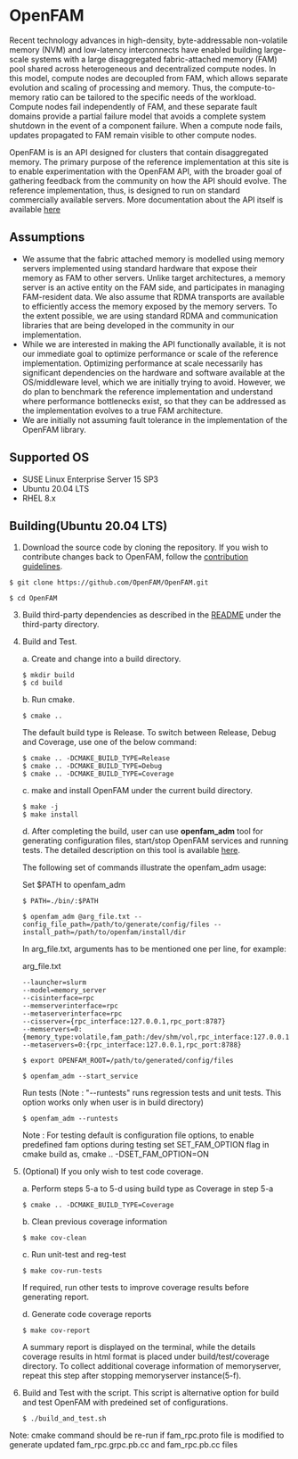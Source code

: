 # OpenFAM
Recent technology advances in high-density, byte-addressable non-volatile memory (NVM) and low-latency interconnects have enabled building large-scale systems with a large disaggregated fabric-attached memory (FAM) pool shared across heterogeneous and decentralized compute nodes. In this model, compute nodes are decoupled from FAM, which allows separate evolution and scaling of processing and memory. Thus, the compute-to-memory ratio can be tailored to the specific needs of the workload. Compute nodes fail independently of FAM, and these separate fault domains provide a partial failure model that avoids a complete system shutdown in the event of a component failure. When a compute node fails, updates propagated to FAM remain visible to other compute nodes.

OpenFAM is is an API designed for clusters that contain disaggregated memory. The primary purpose of the reference implementation at this site is to enable experimentation with the OpenFAM API, with the broader goal of gathering feedback from the community on how the API should evolve. The reference implementation, thus, is designed to run on standard commercially available servers. More documentation about the API itself is available [here](https://ba-ramya.github.io/OpenFAM.github.io)

## Assumptions
* We assume that the fabric attached memory is modelled using memory servers implemented using standard hardware that expose their memory as FAM to other servers. Unlike target architectures, a memory server is an active entity on the FAM side, and participates in managing FAM-resident data. We also assume that RDMA transports are available to efficiently access the memory exposed by the memory servers. To the extent possible, we are using standard RDMA and communication libraries that are being developed in the community in our implementation.
* While we are interested in making the API functionally available, it is not our immediate goal to optimize performance or scale of the reference implementation. Optimizing performance at scale necessarily has significant dependencies on the hardware and software available at the OS/middleware level, which we are initially trying to avoid. However, we do plan to benchmark the reference implementation and understand where performance bottlenecks exist, so that they can be addressed as the implementation evolves to a true FAM architecture.
* We are initially not assuming fault tolerance in the implementation of the OpenFAM library.


## Supported OS
* SUSE Linux Enterprise Server 15 SP3  
* Ubuntu 20.04 LTS  
* RHEL 8.x  

## Building(Ubuntu 20.04 LTS)

1. Download the source code by cloning the repository. If you wish to contribute changes back to OpenFAM, follow the [contribution guidelines](/CONTRIBUTING.md).

```
$ git clone https://github.com/OpenFAM/OpenFAM.git
```

```
$ cd OpenFAM
```

3. Build third-party dependencies as described in the [README](/third-party) under the third-party directory.

4. Build and Test.

   a. Create and change into a build directory.

    ```
    $ mkdir build
    $ cd build
    ```

   b. Run cmake.

    ```
    $ cmake ..
    ```

    The default build type is Release. To switch between Release, Debug and Coverage, use one of the below command:

    ```
    $ cmake .. -DCMAKE_BUILD_TYPE=Release
    $ cmake .. -DCMAKE_BUILD_TYPE=Debug
    $ cmake .. -DCMAKE_BUILD_TYPE=Coverage
    ```

   c. make and install OpenFAM under the current build directory.

    ```
    $ make -j
    $ make install
    ```

   d. After completing the build, user can use **openfam_adm** tool for generating configuration files, start/stop OpenFAM services and running tests.
      The detailed description on this tool is available [here](/tools/README.md).

	The following set of commands illustrate the openfam_adm usage:

	Set $PATH to openfam_adm
	```
	$ PATH=./bin/:$PATH
	```

	```
	$ openfam_adm @arg_file.txt --config_file_path=/path/to/generate/config/files --install_path=/path/to/openfam/install/dir
	```

	In arg_file.txt, arguments has to be mentioned one per line, for example:

	arg_file.txt
	```
	--launcher=slurm
	--model=memory_server
	--cisinterface=rpc
	--memserverinterface=rpc
	--metaserverinterface=rpc
	--cisserver={rpc_interface:127.0.0.1,rpc_port:8787}
	--memservers=0:{memory_type:volatile,fam_path:/dev/shm/vol,rpc_interface:127.0.0.1,rpc_port:8793,libfabric_port:7500,if_device:eth0}
	--metaservers=0:{rpc_interface:127.0.0.1,rpc_port:8788}
	```

	```
	$ export OPENFAM_ROOT=/path/to/generated/config/files

	$ openfam_adm --start_service
	```

	Run tests (Note : "--runtests" runs regression tests and unit tests. This option works only when user is in build directory)
	```
	$ openfam_adm --runtests
	```

      Note : For testing default is configuration file options, to enable predefined fam options during testing set SET_FAM_OPTION flag in cmake build as, cmake .. -DSET_FAM_OPTION=ON


5. (Optional) If you only wish to test code coverage.

   a. Perform steps 5-a to 5-d using build type as Coverage in step 5-a

    ```
    $ cmake .. -DCMAKE_BUILD_TYPE=Coverage
    ```

   b. Clean previous coverage information

    ```
    $ make cov-clean
    ```

   c. Run unit-test and reg-test

    ```
    $ make cov-run-tests
    ```

    If required, run other tests to improve coverage results before generating report.

   d. Generate code coverage reports

    ```
    $ make cov-report
    ```
    A summary report is displayed on the terminal, while the details coverage results in html format is placed under build/test/coverage directory.
    To collect additional coverage information of memoryserver, repeat this step after stopping memoryserver instance(5-f).


6. Build and Test with the script.
   This script is alternative option for build and test OpenFAM with predeined set of configurations.

	```
 	$ ./build_and_test.sh
 	```

Note: cmake command should be re-run if fam\_rpc.proto file is modified to generate updated fam\_rpc.grpc.pb.cc and fam_rpc.pb.cc files
